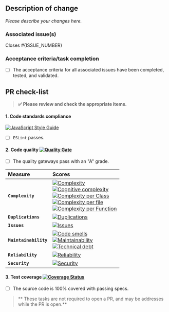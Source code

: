 ## Description of change

_Please describe your changes here._

### Associated issue(s)

Closes #{ISSUE_NUMBER}

### Acceptance criteria/task completion

* [ ] The acceptance criteria for all associated issues have been completed, tested, and validated.

## PR check-list

> **:white_check_mark: Please review and check the appropriate items.**

#### 1. **Code standards compliance**

[![JavaScript Style Guide](https://cdn.rawgit.com/feross/standard/master/badge.svg)](https://github.com/feross/standard)

* [ ] `ESLint` passes.

#### 2. **Code quality** [![Quality Gate][sonar-gate-img]][sonar-gate-url]

* [ ] The quality gateways pass with an "A" grade.

| Measure               | Scores                                                                                                                                                                                                                                                                                                                                                                                                   |
| :-------------------- | :------------------------------------------------------------------------------------------------------------------------------------------------------------------------------------------------------------------------------------------------------------------------------------------------------------------------------------------------------------------------------------------------------- |
| **`Complexity`**      | [![Complexity][sonar-complexity-img]][sonar-complexity-url]<br>[![Cognitive complexity][sonar-cognitive-img]][sonar-cognitive-url]<br>[![Complexity per Class][sonar-complexity-class-img]][sonar-complexity-class-img]<br>[![Complexity per file][sonar-complexity-file-img]][sonar-complexity-file-img] <br>[![Complexity per Function][sonar-complexity-function-img]][sonar-complexity-function-url] |
| **`Duplications`**    | [![Duplications][sonar-duplications-img]][sonar-duplications-url]                                                                                                                                                                                                                                                                                                                                        |
| **`Issues`**          | [![Issues][sonar-issues-img]][sonar-issues-url]                                                                                                                                                                                                                                                                                                                                                          |
| **`Maintainability`** | [![Code smells][sonar-code-smells-img]][sonar-code-smells-url]<br>[![Maintainability][sonar-maintainability-img]][sonar-maintainability-url]<br>[![Technical debt][sonar-tech-debt-img]][sonar-tech-debt-url]                                                                                                                                                                                            |
| **`Reliability`**     | [![Reliability][sonar-reliability-img]][sonar-reliability-url]                                                                                                                                                                                                                                                                                                                                           |
| **`Security`**        | [![Security][sonar-security-img]][sonar-security-url]                                                                                                                                                                                                                                                                                                                                                    |

#### 3. **Test coverage** [![Coverage Status][sonar-coverage-img]][sonar-coverage-url]

* [ ] The source code is 100% covered with passing specs.

> ** These tasks are not required to open a PR, and may be addresses while the PR is open.**

[coveralls-img]: https://coveralls.io/repos/github/commonality/architecture-decision-records/badge.svg
[coveralls-url]: https://coveralls.io/github/commonality/architecture-decision-records
[sonar-code-smells-img]: http://sonarcloud.io/api/badges/measure?project=commonality-readme-inspector&metric=code_smells
[sonar-code-smells-url]: https://sonarcloud.io/component_measures/metric/code_smells/list?id=commonality-readme-inspector&metric=code_smells
[sonar-cognitive-img]: http://sonarcloud.io/api/badges/measure?project=commonality-readme-inspector&metric=cognitive_complexity
[sonar-cognitive-url]: https://sonarcloud.io/component_measures/metric/cognitive_complexity/list?id=commonality-readme-inspector&metric=cognitive_complexity
[sonar-complexity-img]: http://sonarcloud.io/api/badges/measure?project=commonality-readme-inspector&metric=complexity
[sonar-complexity-url]: https://sonarcloud.io/component_measures?id=commonality-readme-inspector&metric=complexity
[sonar-complexity-function-img]: http://sonarcloud.io/api/badges/measure?project=commonality-readme-inspector&metric=function_complexity
[sonar-complexity-function-url]: https://sonarcloud.io/component_measures?id=commonality-readme-inspector&metric=function_complexity
[sonar-complexity-file-img]: http://sonarcloud.io/api/badges/measure?project=commonality-readme-inspector&metric=file_complexity
[sonar-complexity-file-url]: https://sonarcloud.io/component_measures?id=commonality-readme-inspector&metric=file_complexity
[sonar-complexity-class-img]: http://sonarcloud.io/api/badges/measure?project=commonality-readme-inspector&metric=class_complexity
[sonar-complexity-class-url]: https://sonarcloud.io/component_measures?id=commonality-readme-inspector&metric=class_complexity
[sonar-coverage-img]: http://sonarcloud.io/api/badges/measure?project=commonality-readme-inspector&metric=coverage
[sonar-coverage-url]: https://sonarcloud.io/component_measures?id=commonality-readme-inspector&metric=coverage
[sonar-duplications-img]: http://sonarcloud.io/api/badges/measure?project=commonality-readme-inspector&metric=duplicated_line_density
[sonar-duplications-url]: https://sonarcloud.io/component_measures?id=commonality-readme-inspector&metric=duplicated_lines_density
[sonar-gate-img]: http://sonarcloud.io/api/badges/gate?project=commonality-readme-inspector
[sonar-gate-url]: https://sonarcloud.io/dashboard?id=commonality-readme-inspector
[sonar-issues-img]: http://sonarcloud.io/api/badges/measure?project=commonality-readme-inspector&metric=blocker_violations
[sonar-issues-url]: https://sonarcloud.io/component_measures?id=commonality-readme-inspector&metric=violations
[sonar-maintainability-img]: http://sonarcloud.io/api/badges/measure?project=commonality-readme-inspector&metric=new_maintainability_rating
[sonar-maintainability-url]: https://sonarcloud.io/component_measures?id=commonality-readme-inspector&metric=new_maintainability_rating
[sonar-reliability-img]: http://sonarcloud.io/api/badges/measure?project=commonality-readme-inspector&metric=new_reliability_rating
[sonar-reliability-url]: https://sonarcloud.io/component_measures?id=commonality-readme-inspector&metric=new_reliability_rating
[sonar-security-img]: http://sonarcloud.io/api/badges/measure?project=commonality-readme-inspector&metric=vulnerabilities
[sonar-security-url]: https://sonarcloud.io/component_measures?id=commonality-readme-inspector&metric=vulnerabilities
[sonar-tech-debt-img]: https://sonarcloud.io/api/badges/measure?project=commonality-readme-inspector&metric=sqale_debt_ratio
[sonar-tech-debt-url]: https://sonarcloud.io/component_measures/metric/sqale_index/list?id=commonality-readme-inspector&metric=sqale_debt_ratio
